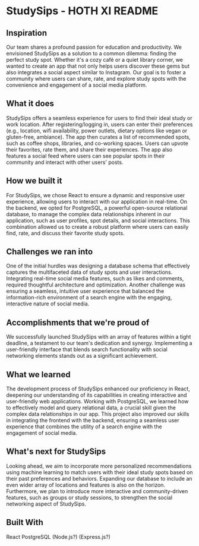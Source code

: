 # StudySips - HOTH XI README
## Inspiration
Our team shares a profound passion for education and productivity. We envisioned StudySips as a solution to a common dilemma: finding the perfect study spot. Whether it's a cozy café or a quiet library corner, we wanted to create an app that not only helps users discover these gems but also integrates a social aspect similar to Instagram. Our goal is to foster a community where users can share, rate, and explore study spots with the convenience and engagement of a social media platform.

## What it does
StudySips offers a seamless experience for users to find their ideal study or work location. After registering/logging in, users can enter their preferences (e.g., location, wifi availability, power outlets, dietary options like vegan or gluten-free, ambiance). The app then curates a list of recommended spots, such as coffee shops, libraries, and co-working spaces. Users can upvote their favorites, rate them, and share their experiences. The app also features a social feed where users can see popular spots in their community and interact with other users' posts.

## How we built it
For StudySips, we chose React to ensure a dynamic and responsive user experience, allowing users to interact with our application in real-time. On the backend, we opted for PostgreSQL, a powerful open-source relational database, to manage the complex data relationships inherent in our application, such as user profiles, spot details, and social interactions. This combination allowed us to create a robust platform where users can easily find, rate, and discuss their favorite study spots.

## Challenges we ran into
One of the initial hurdles was designing a database schema that effectively captures the multifaceted data of study spots and user interactions. Integrating real-time social media features, such as likes and comments, required thoughtful architecture and optimization. Another challenge was ensuring a seamless, intuitive user experience that balanced the information-rich environment of a search engine with the engaging, interactive nature of social media.

## Accomplishments that we're proud of
We successfully launched StudySips with an array of features within a tight deadline, a testament to our team's dedication and synergy. Implementing a user-friendly interface that blends search functionality with social networking elements stands out as a significant achievement.

## What we learned
The development process of StudySips enhanced our proficiency in React, deepening our understanding of its capabilities in creating interactive and user-friendly web applications. Working with PostgreSQL, we learned how to effectively model and query relational data, a crucial skill given the complex data relationships in our app. This project also improved our skills in integrating the frontend with the backend, ensuring a seamless user experience that combines the utility of a search engine with the engagement of social media.

## What's next for StudySips
Looking ahead, we aim to incorporate more personalized recommendations using machine learning to match users with their ideal study spots based on their past preferences and behaviors. Expanding our database to include an even wider array of locations and features is also on the horizon. Furthermore, we plan to introduce more interactive and community-driven features, such as groups or study sessions, to strengthen the social networking aspect of StudySips.

## Built With
React
PostgreSQL
(Node.js?)
(Express.js?)
